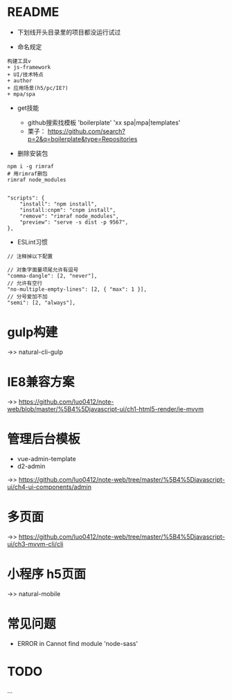# README

- 下划线开头目录里的项目都没运行试过

- 命名规定

```
构建工具v 
+ js-framework 
+ UI/技术特点 
+ author 
+ 应用场景(h5/pc/IE?) 
+ mpa/spa

```

- get技能

    - github搜索找模板 'boilerplate' 'xx spa|mpa|templates' 
    - 栗子： https://github.com/search?p=2&q=boilerplate&type=Repositories

- 删除安装包

```shell
npm i -g rimraf
# 用rimraf删包 
rimraf node_modules
 
 
"scripts": {
    "install": "npm install",
    "install:cnpm": "cnpm install",
    "remove": "rimraf node_modules",
    "preview": "serve -s dist -p 9567",
},
``` 

- ESLint习惯
     
```
// 注释掉以下配置

// 对象字面量项尾允许有逗号
"comma-dangle": [2, "never"],
// 允许有空行
"no-multiple-empty-lines": [2, { "max": 1 }],    
// 分号爱加不加
"semi": [2, "always"],    
```   
    
# gulp构建

->> natural-cli-gulp

# IE8兼容方案

->> https://github.com/luo0412/note-web/blob/master/%5B4%5Djavascript-ui/ch1-html5-render/ie-mvvm

# 管理后台模板

- vue-admin-template
- d2-admin

->> https://github.com/luo0412/note-web/tree/master/%5B4%5Djavascript-ui/ch4-ui-components/admin

# 多页面

->> https://github.com/luo0412/note-web/tree/master/%5B4%5Djavascript-ui/ch3-mvvm-cli/cli

# 小程序 h5页面 

->> natural-mobile

# 常见问题

- ERROR in Cannot find module 'node-sass'

# TODO 

...